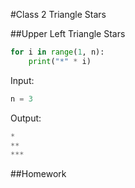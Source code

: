 #Class 2 Triangle Stars

##Upper Left Triangle Stars

```python
for i in range(1, n):
	print("*" * i)
```

Input: 
```python
n = 3
```
Output:
```python
*
**
***
```

##Homework
